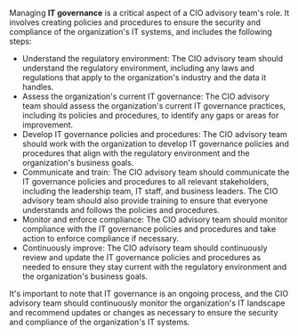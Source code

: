 Managing **IT governance** is a critical aspect of a CIO advisory team's role. It involves creating policies and procedures to ensure the security and compliance of the organization's IT systems, and includes the following steps:
- Understand the regulatory environment: The CIO advisory team should understand the regulatory environment, including any laws and regulations that apply to the organization's industry and the data it handles.
- Assess the organization's current IT governance: The CIO advisory team should assess the organization's current IT governance practices, including its policies and procedures, to identify any gaps or areas for improvement.
- Develop IT governance policies and procedures: The CIO advisory team should work with the organization to develop IT governance policies and procedures that align with the regulatory environment and the organization's business goals.
- Communicate and train: The CIO advisory team should communicate the IT governance policies and procedures to all relevant stakeholders, including the leadership team, IT staff, and business leaders. The CIO advisory team should also provide training to ensure that everyone understands and follows the policies and procedures.
- Monitor and enforce compliance: The CIO advisory team should monitor compliance with the IT governance policies and procedures and take action to enforce compliance if necessary.
- Continuously improve: The CIO advisory team should continuously review and update the IT governance policies and procedures as needed to ensure they stay current with the regulatory environment and the organization's business goals.

It's important to note that IT governance is an ongoing process, and the CIO advisory team should continuously monitor the organization's IT landscape and recommend updates or changes as necessary to ensure the security and compliance of the organization's IT systems.